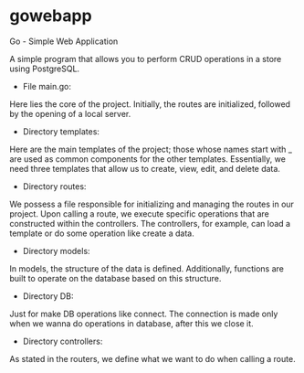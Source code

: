# gowebapp
Go - Simple Web Application

A simple program that allows you to perform CRUD operations in a store using PostgreSQL.

- File main.go:

Here lies the core of the project. Initially, the routes are initialized, followed by the opening of a local server.

- Directory templates:

Here are the main templates of the project; those whose names start with _ are used as common components for the other templates. Essentially, we need three templates that allow us to create, view, edit, and delete data.

- Directory routes:

We possess a file responsible for initializing and managing the routes in our project. Upon calling a route, we execute specific operations that are constructed within the controllers.
The controllers, for example, can load a template or do some operation like create a data.

- Directory models:

In models, the structure of the data is defined. Additionally, functions are built to operate on the database based on this structure.

- Directory DB:

Just for make DB operations like connect. The connection is made only when we wanna do operations in database, after this we close it.

- Directory controllers:

As stated in the routers, we define what we want to do when calling a route.

